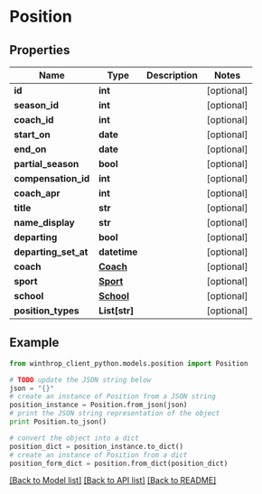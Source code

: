 # Position


## Properties

Name | Type | Description | Notes
------------ | ------------- | ------------- | -------------
**id** | **int** |  | [optional] 
**season_id** | **int** |  | [optional] 
**coach_id** | **int** |  | [optional] 
**start_on** | **date** |  | [optional] 
**end_on** | **date** |  | [optional] 
**partial_season** | **bool** |  | [optional] 
**compensation_id** | **int** |  | [optional] 
**coach_apr** | **int** |  | [optional] 
**title** | **str** |  | [optional] 
**name_display** | **str** |  | [optional] 
**departing** | **bool** |  | [optional] 
**departing_set_at** | **datetime** |  | [optional] 
**coach** | [**Coach**](Coach.md) |  | [optional] 
**sport** | [**Sport**](Sport.md) |  | [optional] 
**school** | [**School**](School.md) |  | [optional] 
**position_types** | **List[str]** |  | [optional] 

## Example

```python
from winthrop_client_python.models.position import Position

# TODO update the JSON string below
json = "{}"
# create an instance of Position from a JSON string
position_instance = Position.from_json(json)
# print the JSON string representation of the object
print Position.to_json()

# convert the object into a dict
position_dict = position_instance.to_dict()
# create an instance of Position from a dict
position_form_dict = position.from_dict(position_dict)
```
[[Back to Model list]](../README.md#documentation-for-models) [[Back to API list]](../README.md#documentation-for-api-endpoints) [[Back to README]](../README.md)


